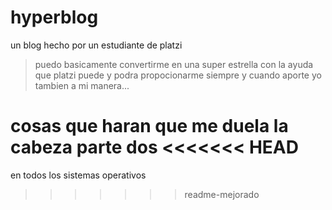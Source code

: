 # hyperblog
un blog hecho por un  estudiante de platzi
> puedo basicamente convertirme en una super estrella con la ayuda que platzi puede y podra propocionarme siempre y cuando aporte yo tambien a mi manera...

cosas que haran que me duela la cabeza parte dos
<<<<<<< HEAD
=======
en todos los sistemas operativos
>>>>>>> readme-mejorado
